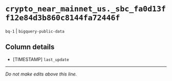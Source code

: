 # `crypto_near_mainnet_us._sbc_fa0d13ff12e84d3b860c8144fa72446f`
`bq-1` | `bigquery-public-data`

## Column details
* [TIMESTAMP] `last_update`

-------------------------------------------------------------------------------
*Do not make edits above this line.*
